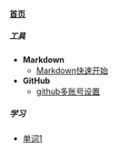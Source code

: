 
#### [首页](?file=home-首页)

##### 工具
- **Markdown**
    - [Markdown快速开始](?file=001-工具/001-Markdown/001-Markdown快速开始 "Markdown快速开始")
- **GitHub**
    - [github多账号设置](?file=001-工具/002-GitHub/01-github多账号设置 "github多账号设置")

##### 学习
- [单词1](?file=002-学习/001-单词1 "单词1")
